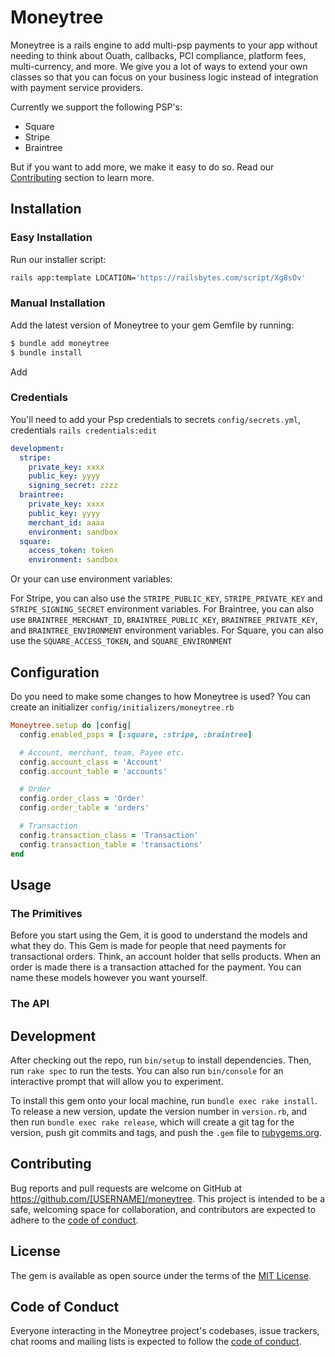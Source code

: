 # Moneytree

Moneytree is a rails engine to add multi-psp payments to your app without needing to think about Ouath, callbacks, PCI compliance, platform fees, multi-currency, and more. We give you a lot of ways to extend your own classes so that you can focus on your business logic instead of integration with payment service providers.

Currently we support the following PSP's:

- Square
- Stripe
- Braintree

But if you want to add more, we make it easy to do so. Read our [Contributing]() section to learn more.

## Installation


### Easy Installation

Run our installer script:

```bash
rails app:template LOCATION='https://railsbytes.com/script/Xg8sOv'
```

### Manual Installation

Add the latest version of Moneytree to your gem Gemfile by running:

```bash
$ bundle add moneytree
$ bundle install
```

Add

### Credentials

You'll need to add your Psp credentials to secrets `config/secrets.yml`, credentials `rails credentials:edit`

```yaml
development:
  stripe:
    private_key: xxxx
    public_key: yyyy
    signing_secret: zzzz
  braintree:
    private_key: xxxx
    public_key: yyyy
    merchant_id: aaaa
    environment: sandbox
  square:
    access_token: token
    environment: sandbox
```

Or your can use environment variables:

For Stripe, you can also use the `STRIPE_PUBLIC_KEY`, `STRIPE_PRIVATE_KEY` and `STRIPE_SIGNING_SECRET` environment variables.
For Braintree, you can also use `BRAINTREE_MERCHANT_ID`, `BRAINTREE_PUBLIC_KEY`, `BRAINTREE_PRIVATE_KEY`, and `BRAINTREE_ENVIRONMENT` environment variables.
For Square, you can also use the `SQUARE_ACCESS_TOKEN`, and `SQUARE_ENVIRONMENT`

## Configuration

Do you need to make some changes to how Moneytree is used? You can create an initializer `config/initializers/moneytree.rb`

```ruby
Moneytree.setup do |config|
  config.enabled_psps = [:square, :stripe, :braintree]

  # Account, merchant, team, Payee etc.
  config.account_class = 'Account'
  config.account_table = 'accounts'

  # Order
  config.order_class = 'Order'
  config.order_table = 'orders'

  # Transaction
  config.transaction_class = 'Transaction'
  config.transaction_table = 'transactions'
end
```

## Usage

### The Primitives

Before you start using the Gem, it is good to understand the models and what they do. This Gem is made for people that need payments for transactional orders. Think, an account holder that sells products. When an order is made there is a transaction attached for the payment. You can name these models however you want yourself.

### The API

## Development

After checking out the repo, run `bin/setup` to install dependencies. Then, run `rake spec` to run the tests. You can also run `bin/console` for an interactive prompt that will allow you to experiment.

To install this gem onto your local machine, run `bundle exec rake install`. To release a new version, update the version number in `version.rb`, and then run `bundle exec rake release`, which will create a git tag for the version, push git commits and tags, and push the `.gem` file to [rubygems.org](https://rubygems.org).

## Contributing

Bug reports and pull requests are welcome on GitHub at https://github.com/[USERNAME]/moneytree. This project is intended to be a safe, welcoming space for collaboration, and contributors are expected to adhere to the [code of conduct](https://github.com/[USERNAME]/moneytree/blob/master/CODE_OF_CONDUCT.md).


## License

The gem is available as open source under the terms of the [MIT License](https://opensource.org/licenses/MIT).

## Code of Conduct

Everyone interacting in the Moneytree project's codebases, issue trackers, chat rooms and mailing lists is expected to follow the [code of conduct](https://github.com/[USERNAME]/moneytree/blob/master/CODE_OF_CONDUCT.md).
